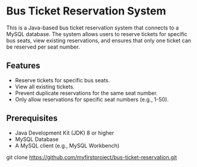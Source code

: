 # Bus Ticket Reservation System

This is a Java-based bus ticket reservation system that connects to a MySQL database. The system allows users to reserve tickets for specific bus seats, view existing reservations, and ensures that only one ticket can be reserved per seat number.

## Features

- Reserve tickets for specific bus seats.
- View all existing tickets.
- Prevent duplicate reservations for the same seat number.
- Only allow reservations for specific seat numbers (e.g., 1-50).

## Prerequisites

- Java Development Kit (JDK) 8 or higher
- MySQL Database
- A MySQL client (e.g., MySQL Workbench)

git clone https://github.com/myfirstproject/bus-ticket-reservation.git
